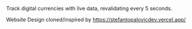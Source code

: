Track digital currencies with live data, revalidating every 5 seconds. 

Website Design cloned/inspired by https://stefantopalovicdev.vercel.app/
